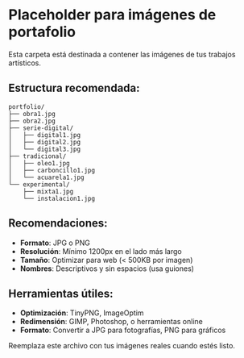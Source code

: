 # Placeholder para imágenes de portafolio

Esta carpeta está destinada a contener las imágenes de tus trabajos artísticos.

## Estructura recomendada:

```
portfolio/
├── obra1.jpg
├── obra2.jpg
├── serie-digital/
│   ├── digital1.jpg
│   ├── digital2.jpg
│   └── digital3.jpg
├── tradicional/
│   ├── oleo1.jpg
│   ├── carboncillo1.jpg
│   └── acuarela1.jpg
└── experimental/
    ├── mixta1.jpg
    └── instalacion1.jpg
```

## Recomendaciones:

- **Formato**: JPG o PNG
- **Resolución**: Mínimo 1200px en el lado más largo
- **Tamaño**: Optimizar para web (< 500KB por imagen)
- **Nombres**: Descriptivos y sin espacios (usa guiones)

## Herramientas útiles:

- **Optimización**: TinyPNG, ImageOptim
- **Redimensión**: GIMP, Photoshop, o herramientas online
- **Formato**: Convertir a JPG para fotografías, PNG para gráficos

Reemplaza este archivo con tus imágenes reales cuando estés listo.
